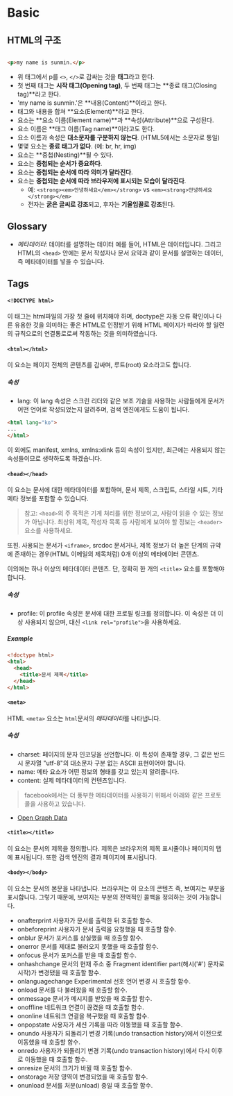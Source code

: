 # Basic

## HTML의 구조
```html

<p>my name is sunmin.</p>

```

- 위 태그에서 p를 `<>`, `</>`로 감싸는 것을 **태그**라고 한다.
- 첫 번째 태그는 **시작 태그(Opening tag)**, 두 번째 태그는 **종료 태그(Closing tag)**라고 한다.
- 'my name is sunmin.'은 **내용(Content)**이라고 한다.
- 태그와 내용을 합쳐 **요소(Element)**라고 한다.
- 요소는 **요소 이름(Element name)**과 **속성(Attribute)**으로 구성된다.
- 요소 이름은 **태그 이름(Tag name)**이라고도 한다.
- 요소 이름과 속성은 **대소문자를 구분하지 않는다**. (HTML5에서는 소문자로 통일)
- 몇몇 요소는 **종료 태그가 없다**. (예: br, hr, img)
- 요소는 **중첩(Nesting)**될 수 있다.
- 요소는 **중첩되는 순서가 중요하다**.
- 요소는 **중첩되는 순서에 따라 의미가 달라진다**.
- 요소는 **중첩되는 순서에 따라 브라우저에 표시되는 모습이 달라진다**.
  - 예: `<strong><em>안녕하세요</em></strong>` vs `<em><strong>안녕하세요</strong></em>`
  - 전자는 **굵은 글씨로 강조**되고, 후자는 **기울임꼴로 강조**된다.

## Glossary
- *메타데이터*: 데이터를 설명하는 데이터 예를 들어, HTML은 데이터입니다. 그리고 HTML의 `<head>` 안에는 문서 작성자나 문서 요약과 같이 문서를 설명하는 데이터, 즉 메타데이터를 넣을 수 있습니다.

## Tags

#### `<!DOCTYPE html>`
이 태그는 html파일의 가장 첫 줄에 위치해야 하며, doctype은 자동 오류 확인이나 다른 유용한 것을 의미하는 좋은 HTML로 인정받기 위해 HTML 페이지가 따라야 할 일련의 규칙으로의 연결통로로써 작동하는 것을 의미하였습니다.

#### `<html></html>`
이 요소는 페이지 전체의 콘텐츠를 감싸며, 루트(root) 요소라고도 합니다. 

##### 속성
- lang: 이 lang 속성은 스크린 리더와 같은 보조 기술을 사용하는 사람들에게 문서가 어떤 언어로 작성되었는지 알려주며, 검색 엔진에게도 도움이 됩니다.
```html
<html lang="ko">
...
</html>
```

이 외에도 manifest, xmlns, xmlns:xlink 등의 속성이 있지만, 최근에는 사용되지 않는 속성들이므로 생략하도록 하겠습니다.

#### `<head></head>`
이 요소는 문서에 대한 메타데이터를 포함하며, 문서 제목, 스크립트, 스타일 시트, 기타 메타 정보를 포함할 수 있습니다.
> 참고: `<head>`의 주 목적은 기계 처리를 위한 정보이고, 사람이 읽을 수 있는 정보가 아닙니다. 최상위 제목, 작성자 목록 등 사람에게 보여야 할 정보는 `<header>` 요소를 사용하세요.

또힌. 사용되는 문서가 `<iframe>`, srcdoc 문서거나, 제목 정보가 더 높은 단계의 규약에 존재하는 경우(HTML 이메일의 제목처럼) 0개 이상의 메타에이터 콘텐츠.

이외에는 하나 이상의 메타데이터 콘텐츠. 단, 정확히 한 개의 `<title>` 요소를 포함해야 합니다.

##### 속성
- profile: 이 profile 속성은 문서에 대한 프로필 링크를 정의합니다. 이 속성은 더 이상 사용되지 않으며, 대신 `<link rel="profile">`을 사용하세요.

##### Example
```html
<!doctype html>
<html>
  <head>
    <title>문서 제목</title>
  </head>
</html>
```

#### `<meta>`
HTML `<meta>` 요소는 `html`문서의 *메타데이터*를 나타냅니다.

##### 속성

- charset: 페이지의 문자 인코딩을 선언합니다. 이 특성이 존재할 경우, 그 값은 반드시 문자열 "utf-8"의 대소문자 구분 없는 ASCII 표현이어야 합니다.
- name: 메타 요소가 어떤 정보의 형태를 갖고 있는지 알려줍니다.
- content: 실제 메타데이터의 컨텐츠입니다.

> facebook에서는 더 풍부한 메타데이터를 사용하기 위해서 아래와 같은 프로토콜을 사용하고 있습니다.
  - [Open Graph Data](https://ogp.me/)

#### `<title></title>`
이 요소는 문서의 제목을 정의합니다. 제목은 브라우저의 제목 표시줄이나 페이지의 탭에 표시됩니다. 또한 검색 엔진의 결과 페이지에 표시됩니다.

#### `<body></body>`
이 요소는 문서의 본문을 나타냅니다. 브라우저는 이 요소의 콘텐츠 즉, 보여지는 부분을 표시합니다. 그렇기 때문에, 보여지는 부분의 전역적인 콜백을 정의하는 것이 가능합니다.
- onafterprint
사용자가 문서를 출력한 뒤 호출할 함수.
- onbeforeprint
사용자가 문서 출력을 요청했을 때 호출할 함수.
- onblur
문서가 포커스를 상실했을 때 호출할 함수.
- onerror
문서를 제대로 불러오지 못했을 때 호출할 함수.
- onfocus
문서가 포커스를 받을 때 호출할 함수.
- onhashchange
문서의 현재 주소 중 Fragment identifier part(해시('#') 문자로 시작)가 변경됐을 때 호출할 함수.
- onlanguagechange Experimental
선호 언어 변경 시 호출할 함수.
- onload
문서를 다 불러왔을 때 호출할 함수.
- onmessage
문서가 메시지를 받았을 때 호출할 함수.
- onoffline
네트워크 연결이 끊겼을 때 호출할 함수.
- ononline
네트워크 연결을 복구했을 때 호출할 함수.
- onpopstate
사용자가 세션 기록을 따라 이동했을 때 호출할 함수.
- onundo
사용자가 되돌리기 변경 기록(undo transaction history)에서 이전으로 이동했을 때 호출할 함수.
- onredo
사용자가 되돌리기 변경 기록(undo transaction history)에서 다시 이후로 이동했을 때 호출할 함수.
- onresize
문서의 크기가 바뀔 때 호출할 함수.
- onstorage
저장 영역이 변경되었을 때 호출할 함수.
- onunload
문서를 처분(unload) 중일 때 호출할 함수.
